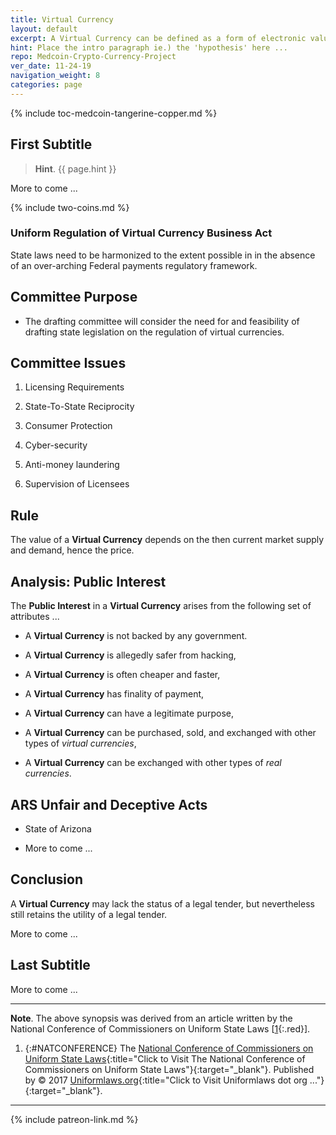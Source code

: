 ```yaml
---
title: Virtual Currency
layout: default
excerpt: A Virtual Currency can be defined as a form of electronic value ...
hint: Place the intro paragraph ie.) the 'hypothesis' here ...
repo: Medcoin-Crypto-Currency-Project
ver_date: 11-24-19
navigation_weight: 8
categories: page
---
```

{% include toc-medcoin-tangerine-copper.md %}

## First Subtitle

> **Hint**. {{ page.hint }}

More to come ...

{% include two-coins.md %}

### Uniform Regulation of Virtual Currency Business Act

State laws need to be harmonized to the extent possible in in the absence of an over-arching Federal payments regulatory framework.

## Committee Purpose

- The drafting committee will consider the need for and feasibility of drafting state legislation on the regulation of virtual currencies.

## Committee Issues

1. Licensing Requirements

1. State-To-State Reciprocity

1. Consumer Protection

1. Cyber-security

1. Anti-money laundering

1. Supervision of Licensees

## Rule

The value of a **Virtual Currency** depends on the then current market supply and demand, hence the price.

## Analysis: Public Interest

The **Public Interest** in a **Virtual Currency** arises from the following set of attributes ...

- A **Virtual Currency** is not backed by any government.

- A **Virtual Currency** is allegedly safer from hacking,

- A **Virtual Currency** is often cheaper and faster,

- A **Virtual Currency** has finality of payment,

- A **Virtual Currency** can have a legitimate purpose,

- A **Virtual Currency** can be purchased, sold, and exchanged with other types of *virtual currencies*,

- A **Virtual Currency** can be exchanged with other types of *real currencies*.

## ARS Unfair and Deceptive Acts

- State of Arizona

- More to come ...

## Conclusion

A **Virtual Currency** may lack the status of a legal tender, but nevertheless still retains the utility of a legal tender.

More to come ...

## Last Subtitle

More to come ...

***

**Note**. The above synopsis was derived from an article written by the National Conference of Commissioners on Uniform State Laws [[1](#NATCONFERENCE){:.red}].

1. {:#NATCONFERENCE} The [National Conference of Commissioners on Uniform State Laws](http://www.uniformlaws.org/Committee.aspx?title=Regulation%20of%20Virtual%20Currency%20Businesses%20Act){:title="Click to Visit The National Conference of Commissioners on Uniform State Laws"}{:target="_blank"}. Published by © 2017 [Uniformlaws.org](https://www.uniformlaws.org){:title="Click to Visit Uniformlaws dot org ..."}{:target="_blank"}.

***

{% include patreon-link.md %}
